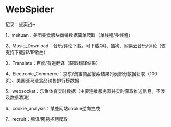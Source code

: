 # WebSpider

记录一些实战~

1、meituan：美团美食版块商铺数据简单爬取（单线程/多线程）

2、Music_Download：音乐/评论下载，可下载QQ、酷狗、网易云音乐/评论（仅支持下载非VIP歌曲）

3、Translate：百度/有道翻译（获取翻译结果）

4、Electronic_Commerce：京东/淘宝商品搜索结果列表部分数据获取（100页）、美国亚马逊食品销售排行榜数据

5、websocket：乐鱼体育实时数据（主要连接服务器并实时获取推送信息，不涉及数据清洗）

6、cookie_analysis：某些网站cookie逆向生成

7、recruit：腾讯/网易招聘爬取
